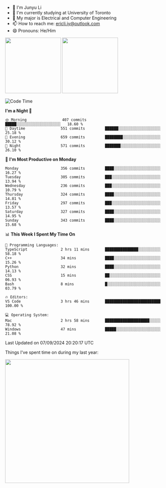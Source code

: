 ### 
- 👨 I'm Junyu Li
- 📖 I'm currently studying at University of Toronto
- 🌱 My major is Electrical and Computer Engineering
- 📫 How to reach me: ericli.jy@outlook.com
- 😄 Pronouns: He/Him

<p align="left">  
  <img height="180em" src="https://github-readme-stats-sigma-five-48.vercel.app/api?username=ericjyli&theme=tokyonight&show_icons=true&count_private=true&include_orgs=true" />
  <img height="180em" src="https://github-readme-stats-sigma-five-48.vercel.app/api/top-langs/?username=ericjyli&theme=tokyonight&count_private=true&include_orgs=true&include_orgs=true&layout=compact" />
</p>

<!--START_SECTION:waka-->
![Code Time](http://img.shields.io/badge/Code%20Time-486%20hrs%2041%20mins-blue)

**I'm a Night 🦉** 

```text
🌞 Morning                407 commits         █████░░░░░░░░░░░░░░░░░░░░   18.60 % 
🌆 Daytime                551 commits         ██████░░░░░░░░░░░░░░░░░░░   25.18 % 
🌃 Evening                659 commits         ████████░░░░░░░░░░░░░░░░░   30.12 % 
🌙 Night                  571 commits         ███████░░░░░░░░░░░░░░░░░░   26.10 % 
```
📅 **I'm Most Productive on Monday** 

```text
Monday                   356 commits         ████░░░░░░░░░░░░░░░░░░░░░   16.27 % 
Tuesday                  305 commits         ███░░░░░░░░░░░░░░░░░░░░░░   13.94 % 
Wednesday                236 commits         ███░░░░░░░░░░░░░░░░░░░░░░   10.79 % 
Thursday                 324 commits         ████░░░░░░░░░░░░░░░░░░░░░   14.81 % 
Friday                   297 commits         ███░░░░░░░░░░░░░░░░░░░░░░   13.57 % 
Saturday                 327 commits         ████░░░░░░░░░░░░░░░░░░░░░   14.95 % 
Sunday                   343 commits         ████░░░░░░░░░░░░░░░░░░░░░   15.68 % 
```


📊 **This Week I Spent My Time On** 

```text
💬 Programming Languages: 
TypeScript               2 hrs 11 mins       ███████████████░░░░░░░░░░   58.18 % 
C++                      34 mins             ████░░░░░░░░░░░░░░░░░░░░░   15.26 % 
Python                   32 mins             ████░░░░░░░░░░░░░░░░░░░░░   14.13 % 
CSS                      15 mins             ██░░░░░░░░░░░░░░░░░░░░░░░   06.93 % 
Bash                     8 mins              █░░░░░░░░░░░░░░░░░░░░░░░░   03.79 % 

🔥 Editors: 
VS Code                  3 hrs 46 mins       █████████████████████████   100.00 % 

💻 Operating System: 
Mac                      2 hrs 58 mins       ████████████████████░░░░░   78.92 % 
Windows                  47 mins             █████░░░░░░░░░░░░░░░░░░░░   21.08 % 
```


 Last Updated on 07/09/2024 20:20:17 UTC
<!--END_SECTION:waka-->

<p> Things I've spent time on during my last year: </p>
<img height="400em" src="https://github-readme-stats-git-master-ericjyli.vercel.app/api/wakatime?username=ericjyli&layout=compact&theme=tokyonight" />

<!--
Here are some ideas to get you started:

- 🔭 I’m currently working on ...
- 🌱 I’m currently learning ...
- 👯 I’m looking to collaborate on ...
- 🤔 I’m looking for help with ...
- 💬 Ask me about ...
- 📫 How to reach me: ...
- 😄 Pronouns: ...
- ⚡ Fun fact: ...
-->

